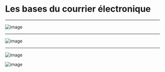 # Les bases du courrier électronique   

_____

![image](https://github.com/techerbeatrice/Les-bases-du-courrier-electronique/assets/138071140/23e34d87-9dcb-4264-9bcf-b1ec1f92ca11)

____

![image](https://github.com/techerbeatrice/Les-bases-du-courrier-electronique/assets/138071140/d1f640e8-f04a-44b0-b2d8-230bdf8b73ea)

___

![image](https://github.com/techerbeatrice/Les-bases-du-courrier-electronique/assets/138071140/d66eb481-7085-408f-8805-e8404014a606)

![image](https://github.com/techerbeatrice/Les-bases-du-courrier-electronique/assets/138071140/873b5c79-37b0-410f-adaf-93d694f8121a)
